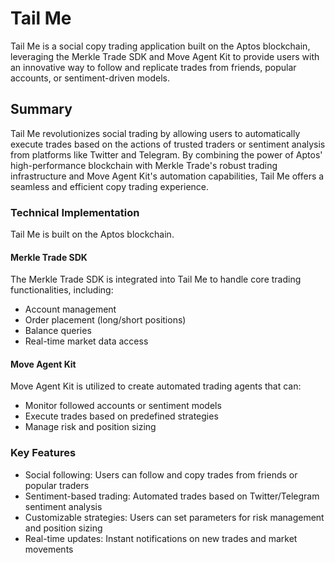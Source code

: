# Tail Me
Tail Me is a social copy trading application built on the Aptos blockchain, leveraging the Merkle Trade SDK and Move Agent Kit to provide users with an innovative way to follow and replicate trades from friends, popular accounts, or sentiment-driven models.

## Summary
Tail Me revolutionizes social trading by allowing users to automatically execute trades based on the actions of trusted traders or sentiment analysis from platforms like Twitter and Telegram. By combining the power of Aptos' high-performance blockchain with Merkle Trade's robust trading infrastructure and Move Agent Kit's automation capabilities, Tail Me offers a seamless and efficient copy trading experience.

### Technical Implementation
Tail Me is built on the Aptos blockchain.

#### Merkle Trade SDK
The Merkle Trade SDK is integrated into Tail Me to handle core trading functionalities, including:
- Account management
- Order placement (long/short positions)
- Balance queries
- Real-time market data access

#### Move Agent Kit
Move Agent Kit is utilized to create automated trading agents that can:
- Monitor followed accounts or sentiment models
- Execute trades based on predefined strategies
- Manage risk and position sizing

### Key Features
- Social following: Users can follow and copy trades from friends or popular traders
- Sentiment-based trading: Automated trades based on Twitter/Telegram sentiment analysis
- Customizable strategies: Users can set parameters for risk management and position sizing
- Real-time updates: Instant notifications on new trades and market movements

